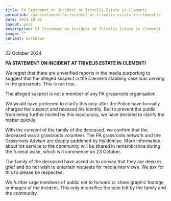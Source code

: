 ```yaml
---
title: PA Statement on Incident at Trivelis Estate in Clementi
permalink: /pa-statement-on-incident-at-trivelis-estate-in-clementi/
date: 2024-10-22
layout: post
description: PA Statement on Incident at Trivelis Estate in Clementi
image: ""
variant: markdown
---
```

<p>22 October 2024</p>
<p><strong>PA STATEMENT ON INCIDENT AT TRIVELIS ESTATE IN CLEMENTI</strong>
</p>
<p>We regret that there are unverified reports in the media purporting to
suggest that the alleged suspect in the Clementi stabbing case was serving
in the grassroots. This is not true.</p>
<p>The alleged suspect is not a member of any PA grassroots organisation.</p>
<p>We would have preferred to clarify this only after the Police have formally
charged the suspect and released his identity. But to prevent the public
from being further misled by this inaccuracy, we have decided to clarify
the matter quickly.</p>
<p>With the consent of the family of the deceased, we confirm that the deceased
was a grassroots volunteer. The PA grassroots network and the Grassroots
Adviser are deeply saddened by his demise. More information about his service
to the community will be shared in remembrance during the funeral wake,
which will commence on 23 October.</p>
<p>The family of the deceased have asked us to convey that they are deep
in grief and do not wish to entertain requests for media interviews. We
ask for this to please be respected.</p>
<p>We further urge members of public not to forward or share graphic footage
or images of the incident. This only intensifies the pain felt by the family
and the community.</p>